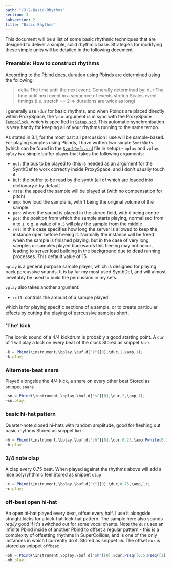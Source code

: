```yaml
---
path: "/3-2-Basic-Rhythms"
section: 3
subsection: 2
title: "Basic Rhythms"
---
```


This document will be a list of some basic rhythmic techniques that are designed to deliver a simple, solid rhythmic base. Strategies for modifying these simple units will be detailed in the following document.

### Preamble: How to construct rhythms

According to the [Pbind docs](http://doc.sccode.org/Classes/Pbind.html), duration using Pbinds are determined using the following:

>delta
>   The time until the next event. Generally determined by:
>   dur
>       The time until next event in a sequence of events
>   stretch
>       Scales event timings (i.e. stretch == 2 => durations are twice as long)

I generally use `\dur` for basic rhythms, and when Pbinds are placed directly within ProxySpace, the `\dur` argument is in sync with the ProxySpace [`TempoClock`](http://doc.sccode.org/Classes/TempoClock.html), which is specified in [`Setup.scd`](../../Setup/Setup.scd). This automatic synchronisation is very handy for keeping all of your rhythms running to the same tempo.

As stated in 3.1, for the most part all percussion I use will be sample-based. For playing samples using Pbinds, I have written two simple `SynthDefs` (which can be found in the [`SynthDefs.scd`](../../Setup/SynthDefs.scd) file in setup) - `bplay` and `vplay`. `bplay` is a simple buffer player that takes the following arguments:

- `out`: the bus to be played to (this is needed as an argument for the SynthDef to work correctly inside ProxySpace, and I don't usually touch it
- `buf`: the buffer to be read by the synth (all of which are loaded into dictionary `d` by default
- `rate`: the speed the sample will be played at (with no compensation for pitch)
- `amp`: how loud the sample is, with 1 being the original volume of the sample
- `pan`: where the sound is placed in the stereo field, with `0` being centre
- `pos`: the position from which the sample starts playing, normalised from `0` to `1`, e.g. a value of `0.5` will play the sample from the middle
- `rel`: in this case specifies how long the server is allowed to keep the instance open before freeing it. Normally the instance will be freed when the sample is finished playing, but in the case of very long samples or samples played backwards this freeing may not occur, leading to server load building in the background due to dead running processes. This default value of 15

`bplay` is a general purpose sample player, which is designed for playing back percussive sounds. It is by far my most used SynthDef, and will almost inevitably be used to build the percussion in my sets.

`vplay` also takes another argument:

- `rel1`: controls the amount of a sample played

which is for playing specific sections of a sample, or to create particular effects by cutting the playing of percussive samples short.

### 'The' kick

The iconic sound of a 4/4 kickdrum is probably a good starting point. A `dur` of 1 will play a kick on every beat of the clock
Stored as snippet `kick`

```javascript
~k = Pbind(\instrument,\bplay,\buf,d["k"][0],\dur,1,\amp,1);
~k.play;
```

### Alternate-beat snare

Played alongside the 4/4 kick, a snare on every other beat
Stored as snippet `snare`

```javascript
~sn = Pbind(\instrument,\bplay,\buf,d["s"][0],\dur,2,\amp,1);
~sn.play;
```

### basic hi-hat pattern

Quarter-note closed hi-hats with random amplitude, good for fleshing out basic rhythms
Stored as snippet `hat`

```javascript
~h = Pbind(\instrument,\bplay,\buf,d["ch"][0],\dur,0.25,\amp,Pwhite(0.25,1);
~h.play
```

### 3/4 note clap

A clap every 0.75 beat. When played against the rhythms above will add a nice polyryhthmic feel
Stored as snippet `clap`

```javascript
~c = Pbind(\instrument,\bplay,\buf,d["c"][0],\dur,0.75,\amp,1);
~c.play;
```

### off-beat open hi-hat

An open hi-hat played every beat, offset every half. I use it alongside straight kicks for a kick-hat-kick-hat pattern. The sample here also sounds *really* good if it's switched out for some vocal chants. Note the `dur` uses an infinite Pbind inside of another Pbind to offset a regular pattern - this is a complexity of offsetting rhythms in SuperCollider, and is one of the only instances in which I currently do it.
Stored as snippet `oh`.
The offset `dur` is stored as snippet `offbeat`

```javascript
~oh = Pbind(\instrument,\bplay,\buf,d["oh"][0],\dur,Pseq([0.5,Pseq([1],inf)],inf),\amp,1);
~oh.play;
```
